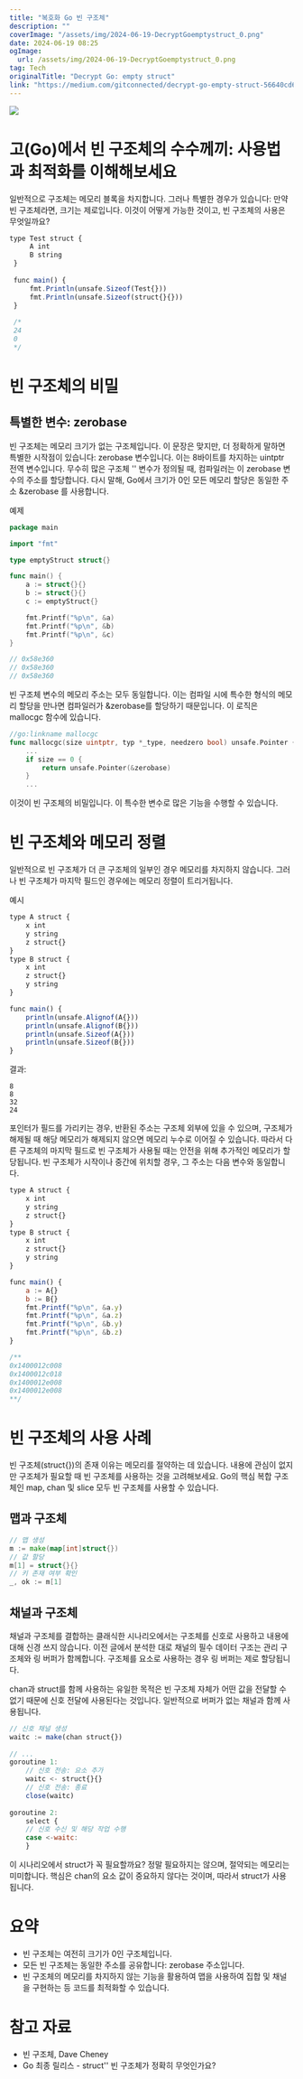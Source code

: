 ```yaml
---
title: "복호화 Go 빈 구조체"
description: ""
coverImage: "/assets/img/2024-06-19-DecryptGoemptystruct_0.png"
date: 2024-06-19 08:25
ogImage: 
  url: /assets/img/2024-06-19-DecryptGoemptystruct_0.png
tag: Tech
originalTitle: "Decrypt Go: empty struct"
link: "https://medium.com/gitconnected/decrypt-go-empty-struct-56640cd668e5"
---
```



<img src="/assets/img/2024-06-19-DecryptGoemptystruct_0.png" />

# 고(Go)에서 빈 구조체의 수수께끼: 사용법과 최적화를 이해해보세요

일반적으로 구조체는 메모리 블록을 차지합니다. 그러나 특별한 경우가 있습니다: 만약 빈 구조체라면, 크기는 제로입니다. 이것이 어떻게 가능한 것이고, 빈 구조체의 사용은 무엇일까요?

```js
type Test struct {
     A int
     B string
 }
 
 func main() {
     fmt.Println(unsafe.Sizeof(Test{}))
     fmt.Println(unsafe.Sizeof(struct{}{}))
 }
 
 /*
 24
 0
 */
```

<div class="content-ad"></div>

# 빈 구조체의 비밀

## 특별한 변수: zerobase

빈 구조체는 메모리 크기가 없는 구조체입니다. 이 문장은 맞지만, 더 정확하게 말하면 특별한 시작점이 있습니다: zerobase 변수입니다. 이는 8바이트를 차지하는 uintptr 전역 변수입니다. 무수히 많은 구조체 '' 변수가 정의될 때, 컴파일러는 이 zerobase 변수의 주소를 할당합니다. 다시 말해, Go에서 크기가 0인 모든 메모리 할당은 동일한 주소 &zerobase 를 사용합니다.

예제

<div class="content-ad"></div>

```go
package main

import "fmt"

type emptyStruct struct{}

func main() {
    a := struct{}{}
    b := struct{}{}
    c := emptyStruct{}

    fmt.Printf("%p\n", &a)
    fmt.Printf("%p\n", &b)
    fmt.Printf("%p\n", &c)
}

// 0x58e360
// 0x58e360
// 0x58e360
```

빈 구조체 변수의 메모리 주소는 모두 동일합니다. 이는 컴파일 시에 특수한 형식의 메모리 할당을 만나면 컴파일러가 &zerobase를 할당하기 때문입니다. 이 로직은 mallocgc 함수에 있습니다.

```go
//go:linkname mallocgc
func mallocgc(size uintptr, typ *_type, needzero bool) unsafe.Pointer {
    ...
    if size == 0 {
        return unsafe.Pointer(&zerobase)
    }
    ...
```

이것이 빈 구조체의 비밀입니다. 이 특수한 변수로 많은 기능을 수행할 수 있습니다.

<div class="content-ad"></div>

# 빈 구조체와 메모리 정렬

일반적으로 빈 구조체가 더 큰 구조체의 일부인 경우 메모리를 차지하지 않습니다. 그러나 빈 구조체가 마지막 필드인 경우에는 메모리 정렬이 트리거됩니다.

예시

```js
type A struct {
    x int
    y string
    z struct{}
}
type B struct {
    x int
    z struct{}
    y string
}

func main() {
    println(unsafe.Alignof(A{}))
    println(unsafe.Alignof(B{}))
    println(unsafe.Sizeof(A{}))
    println(unsafe.Sizeof(B{}))
}
```

결과:

```plaintext
8
8
32
24
```

<div class="content-ad"></div>

포인터가 필드를 가리키는 경우, 반환된 주소는 구조체 외부에 있을 수 있으며, 구조체가 해제될 때 해당 메모리가 해제되지 않으면 메모리 누수로 이어질 수 있습니다. 따라서 다른 구조체의 마지막 필드로 빈 구조체가 사용될 때는 안전을 위해 추가적인 메모리가 할당됩니다. 빈 구조체가 시작이나 중간에 위치할 경우, 그 주소는 다음 변수와 동일합니다.

```js
type A struct {  
    x int  
    y string  
    z struct{}  
}  
type B struct {  
    x int  
    z struct{}  
    y string  
}  

func main() {  
    a := A{}  
    b := B{}  
    fmt.Printf("%p\n", &a.y)  
    fmt.Printf("%p\n", &a.z)  
    fmt.Printf("%p\n", &b.y)  
    fmt.Printf("%p\n", &b.z)  
}

/**
0x1400012c008
0x1400012c018
0x1400012e008
0x1400012e008
**/
```

# 빈 구조체의 사용 사례

빈 구조체(struct{})의 존재 이유는 메모리를 절약하는 데 있습니다. 내용에 관심이 없지만 구조체가 필요할 때 빈 구조체를 사용하는 것을 고려해보세요. Go의 핵심 복합 구조체인 map, chan 및 slice 모두 빈 구조체를 사용할 수 있습니다.

<div class="content-ad"></div>

## 맵과 구조체

```go
// 맵 생성
m := make(map[int]struct{})
// 값 할당
m[1] = struct{}{}
// 키 존재 여부 확인
_, ok := m[1]
```

## 채널과 구조체

채널과 구조체를 결합하는 클래식한 시나리오에서는 구조체를 신호로 사용하고 내용에 대해 신경 쓰지 않습니다. 이전 글에서 분석한 대로 채널의 필수 데이터 구조는 관리 구조체와 링 버퍼가 함께합니다. 구조체를 요소로 사용하는 경우 링 버퍼는 제로 할당됩니다.

<div class="content-ad"></div>

chan과 struct를 함께 사용하는 유일한 목적은 빈 구조체 자체가 어떤 값을 전달할 수 없기 때문에 신호 전달에 사용된다는 것입니다. 일반적으로 버퍼가 없는 채널과 함께 사용됩니다.

```js
// 신호 채널 생성
waitc := make(chan struct{})
 
// ...
goroutine 1:
    // 신호 전송: 요소 추가
    waitc <- struct{}{}
    // 신호 전송: 종료
    close(waitc)
 
goroutine 2:
    select {
    // 신호 수신 및 해당 작업 수행
    case <-waitc:
    }
```

이 시나리오에서 struct가 꼭 필요할까요? 정말 필요하지는 않으며, 절약되는 메모리는 미미합니다. 핵심은 chan의 요소 값이 중요하지 않다는 것이며, 따라서 struct가 사용됩니다.

# 요약

<div class="content-ad"></div>

- 빈 구조체는 여전히 크기가 0인 구조체입니다.
- 모든 빈 구조체는 동일한 주소를 공유합니다: zerobase 주소입니다.
- 빈 구조체의 메모리를 차지하지 않는 기능을 활용하여 맵을 사용하여 집합 및 채널을 구현하는 등 코드를 최적화할 수 있습니다.

# 참고 자료

- 빈 구조체, Dave Cheney
- Go 최종 릴리스 - struct'' 빈 구조체가 정확히 무엇인가요?
